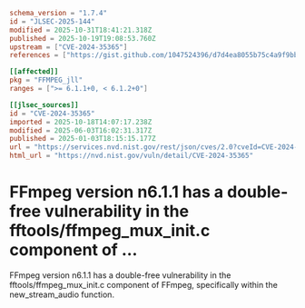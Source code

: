 ```toml
schema_version = "1.7.4"
id = "JLSEC-2025-144"
modified = 2025-10-31T18:41:21.318Z
published = 2025-10-19T19:08:53.760Z
upstream = ["CVE-2024-35365"]
references = ["https://gist.github.com/1047524396/d7d4ea8055b75c4a9f9bbcff31d21423", "https://github.com/FFmpeg/FFmpeg/blob/n6.1.1/fftools/ffmpeg_mux_init.c#L886", "https://github.com/ffmpeg/ffmpeg/commit/ced5c5fdb8634d39ca9472a2026b2d2fea16c4e5"]

[[affected]]
pkg = "FFMPEG_jll"
ranges = [">= 6.1.1+0, < 6.1.2+0"]

[[jlsec_sources]]
id = "CVE-2024-35365"
imported = 2025-10-18T14:07:17.238Z
modified = 2025-06-03T16:02:31.317Z
published = 2025-01-03T18:15:15.177Z
url = "https://services.nvd.nist.gov/rest/json/cves/2.0?cveId=CVE-2024-35365"
html_url = "https://nvd.nist.gov/vuln/detail/CVE-2024-35365"
```

# FFmpeg version n6.1.1 has a double-free vulnerability in the fftools/ffmpeg_mux_init.c component of ...

FFmpeg version n6.1.1 has a double-free vulnerability in the fftools/ffmpeg_mux_init.c component of FFmpeg, specifically within the new_stream_audio function.

